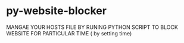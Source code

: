 # py-website-blocker

MANGAE YOUR HOSTS FILE BY RUNING PYTHON SCRIPT TO BLOCK WEBSITE FOR PARTICULAR TIME ( by setting time)
